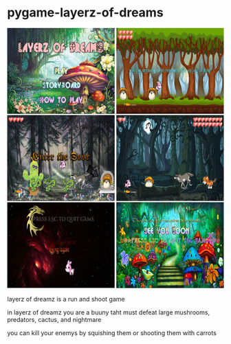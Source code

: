 # pygame-layerz-of-dreams
<img src="https://github.com/programmingdream123/pygame-layerz-of-dreams/blob/master/gp1.JPG" width = "250 " height = "200">
<img src="https://github.com/programmingdream123/pygame-layerz-of-dreams/blob/master/gp2.JPG" width = "250 " height = "200">
<img src="https://github.com/programmingdream123/pygame-layerz-of-dreams/blob/master/gp6.JPG" width = "250 " height = "200">
<img src="https://github.com/programmingdream123/pygame-layerz-of-dreams/blob/master/gp7.JPG" width = "250 " height = "200">
<img src="https://github.com/programmingdream123/pygame-layerz-of-dreams/blob/master/gpover.JPG" width = "250 " height = "200">
<img src="https://github.com/programmingdream123/pygame-layerz-of-dreams/blob/master/gpwin.JPG" width = "250 " height = "200">
<p>layerz of dreamz is a run and shoot game</p>
<p>in layerz of dreamz you are a buuny taht must defeat large mushrooms, predators, cactus, and nightmare</p>
<p>you can kill your enemys by squishing them or shooting them with carrots</p>

















